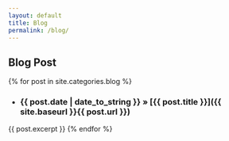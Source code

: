 ```yaml
---
layout: default
title: Blog
permalink: /blog/
---
```



##  Blog Post
{% for post in site.categories.blog %}
- ### {{ post.date | date_to_string }} » [{{ post.title }}]({{ site.baseurl }}{{ post.url }})
{{ post.excerpt  }}
{% endfor %}


<!---
{% if post.excerpt != post.content %}
<a href="{{ site.baseurl }}{{ post.url }}">Read more</a>
{% endif %}
-->
